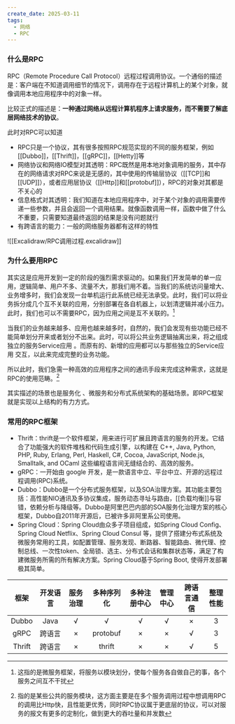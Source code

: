 ```yaml
---
create_date: 2025-03-11
tags:
  - 网络
  - RPC
---
```

### 什么是RPC

RPC（Remote Procedure Call Protocol）远程过程调用协议。一个通俗的描述是：客户端在不知道调用细节的情况下，调用存在于远程计算机上的某个对象，就像调用本地应用程序中的对象一样。

比较正式的描述是：**一种通过网络从远程计算机程序上请求服务，而不需要了解底层网络技术的协议**。

此时对RPC可以知道
- RPC只是一个协议，其有很多按照RPC规范实现的不同的服务框架，例如[[Dubbo]]，[[Thrift]]，[[gRPC]]，[[Hetty]]等
- 网络协议和网络IO模型对其透明：RPC既然是用本地对象调用的服务，其中存在的网络请求对RPC来说是无感的，其中使用的传输层协议（[[TCP]]和[[UDP]]），或者应用层协议（[[Http]]和[[protobuf]]），RPC的对象对其都是不关心的
- 信息格式对其透明：我们知道在本地应用程序中，对于某个对象的调用需要传递一些参数，并且会返回一个调用结果。就像函数调用一样，函数中做了什么不重要，只需要知道最终返回的结果是没有问题就行
- 有跨语言的能力：一般的网络服务器都有这样的特性

![[Excalidraw/RPC调用过程.excalidraw]]

### 为什么要用RPC

其实这是应用开发到一定的阶段的强烈需求驱动的。如果我们开发简单的单一应用，逻辑简单、用户不多、流量不大，那我们用不着。当我们的系统访问量增大、业务增多时，我们会发现一台单机运行此系统已经无法承受。此时，我们可以将业务拆分成几个互不关联的应用，分别部署在各自机器上，以划清逻辑并减小压力。此时，我们也可以不需要RPC，因为应用之间是互不关联的。[^1]

当我们的业务越来越多、应用也越来越多时，自然的，我们会发现有些功能已经不能简单划分开来或者划分不出来。此时，可以将公共业务逻辑抽离出来，将之组成独立的服务Service应用 。而原有的、新增的应用都可以与那些独立的Service应用 交互，以此来完成完整的业务功能。

所以此时，我们急需一种高效的应用程序之间的通讯手段来完成这种需求，这就是RPC的使用范畴。[^2]

其实描述的场景也是服务化 、微服务和分布式系统架构的基础场景。即RPC框架就是实现以上结构的有力方式。

### 常用的RPC框架

- Thrift：thrift是一个软件框架，用来进行可扩展且跨语言的服务的开发。它结合了功能强大的软件堆栈和代码生成引擎，以构建在 C++, Java, Python, PHP, Ruby, Erlang, Perl, Haskell, C#, Cocoa, JavaScript, Node.js, Smalltalk, and OCaml 这些编程语言间无缝结合的、高效的服务。
- gRPC：一开始由 google 开发，是一款语言中立、平台中立、开源的远程过程调用(RPC)系统。
- Dubbo：Dubbo是一个分布式服务框架，以及SOA治理方案。其功能主要包括：高性能NIO通讯及多协议集成，服务动态寻址与路由，[[负载均衡]]与容错，依赖分析与降级等。Dubbo是阿里巴巴内部的SOA服务化治理方案的核心框架，Dubbo自2011年开源后，已被许多非阿里系公司使用。
- Spring Cloud：Spring Cloud由众多子项目组成，如Spring Cloud Config、Spring Cloud Netflix、Spring Cloud Consul 等，提供了搭建分布式系统及微服务常用的工具，如配置管理、服务发现、断路器、智能路由、微代理、控制总线、一次性token、全局锁、选主、分布式会话和集群状态等，满足了构建微服务所需的所有解决方案。Spring Cloud基于Spring Boot, 使得开发部署极其简单。


|   框架   | 开发语言 | 服务治理 |  多种序列化   | 多种注册中心 | 管理中心 | 跨语言通信 | 整理性能 |
| :----: | :--: | :--: | :------: | :----: | :--: | :---: | :--: |
| Dubbo  | Java |  √   |    √     |   √    |  √   |   ×   |  3   |
|  gRPC  | 跨语言  |  ×   | protobuf |   ×    |  ×   |   √   |  3   |
| Thrift | 跨语言  |  ×   |  thrift  |   ×    |  ×   |   √   |  5   |



[^1]: 这指的是微服务框架，将服务以模块划分，使每个服务各自做自己的事，各个服务之间互不干扰

[^2]: 指的是某些公共的服务模块，这方面主要是在多个服务调用过程中想调用RPC的调用比Http快，且性能更优秀，同时RPC协议属于更底层的协议，可以对服务的报文有更多的定制化，做到更大的吞吐量和并发数
